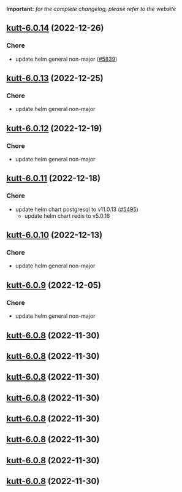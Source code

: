 **Important:**
*for the complete changelog, please refer to the website*




## [kutt-6.0.14](https://github.com/truecharts/charts/compare/kutt-6.0.13...kutt-6.0.14) (2022-12-26)

### Chore

- update helm general non-major ([#5839](https://github.com/truecharts/charts/issues/5839))
  
  


## [kutt-6.0.13](https://github.com/truecharts/charts/compare/kutt-6.0.12...kutt-6.0.13) (2022-12-25)

### Chore

- update helm general non-major
  
  


## [kutt-6.0.12](https://github.com/truecharts/charts/compare/kutt-6.0.11...kutt-6.0.12) (2022-12-19)

### Chore

- update helm general non-major
  
  


## [kutt-6.0.11](https://github.com/truecharts/charts/compare/kutt-6.0.10...kutt-6.0.11) (2022-12-18)

### Chore

- update helm chart postgresql to v11.0.13 ([#5495](https://github.com/truecharts/charts/issues/5495))
  - update helm chart redis to v5.0.16
  
  


## [kutt-6.0.10](https://github.com/truecharts/charts/compare/kutt-6.0.9...kutt-6.0.10) (2022-12-13)

### Chore

- update helm general non-major
  
  


## [kutt-6.0.9](https://github.com/truecharts/charts/compare/kutt-6.0.8...kutt-6.0.9) (2022-12-05)

### Chore

- update helm general non-major
  
  


## [kutt-6.0.8](https://github.com/truecharts/charts/compare/kutt-6.0.6...kutt-6.0.8) (2022-11-30)




## [kutt-6.0.8](https://github.com/truecharts/charts/compare/kutt-6.0.6...kutt-6.0.8) (2022-11-30)




## [kutt-6.0.8](https://github.com/truecharts/charts/compare/kutt-6.0.6...kutt-6.0.8) (2022-11-30)




## [kutt-6.0.8](https://github.com/truecharts/charts/compare/kutt-6.0.6...kutt-6.0.8) (2022-11-30)




## [kutt-6.0.8](https://github.com/truecharts/charts/compare/kutt-6.0.6...kutt-6.0.8) (2022-11-30)




## [kutt-6.0.8](https://github.com/truecharts/charts/compare/kutt-6.0.6...kutt-6.0.8) (2022-11-30)




## [kutt-6.0.8](https://github.com/truecharts/charts/compare/kutt-6.0.6...kutt-6.0.8) (2022-11-30)




## [kutt-6.0.8](https://github.com/truecharts/charts/compare/kutt-6.0.6...kutt-6.0.8) (2022-11-30)


